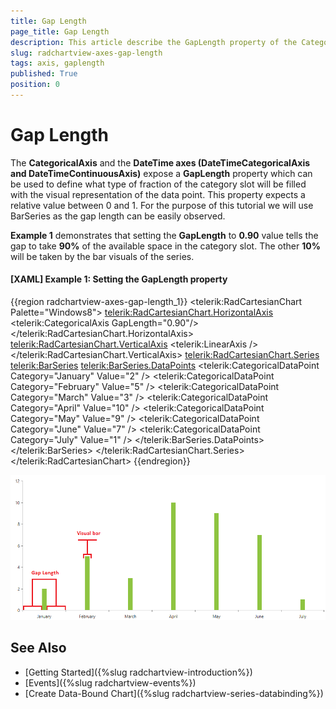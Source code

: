 ```yaml
---
title: Gap Length
page_title: Gap Length
description: This article describe the GapLength property of the CategoricalSeries.
slug: radchartview-axes-gap-length
tags: axis, gaplength
published: True
position: 0
---
```


# Gap Length

The __CategoricalAxis__ and the __DateTime axes (DateTimeCategoricalAxis and DateTimeContinuousAxis)__ expose a __GapLength__ property which can be used to define what type of fraction of the category slot will be filled with the visual representation of the data point. This property expects a relative value between 0 and 1. For the purpose of this tutorial we will use BarSeries as the gap length can be easily observed.

__Example 1__ demonstrates that setting the __GapLength__ to __0.90__ value tells the gap to take __90%__ of the available space in the category slot. The other __10%__ will be taken by the bar visuals of the series.

#### __[XAML] Example 1: Setting the GapLength property__
{{region radchartview-axes-gap-length_1}}
	<telerik:RadCartesianChart Palette="Windows8">
		<telerik:RadCartesianChart.HorizontalAxis>
			<telerik:CategoricalAxis GapLength="0.90"/>
		</telerik:RadCartesianChart.HorizontalAxis>
		<telerik:RadCartesianChart.VerticalAxis>
			<telerik:LinearAxis />
		</telerik:RadCartesianChart.VerticalAxis>
		<telerik:RadCartesianChart.Series>
			<telerik:BarSeries>
				<telerik:BarSeries.DataPoints>
					<telerik:CategoricalDataPoint Category="January" Value="2" />
					<telerik:CategoricalDataPoint Category="February" Value="5" />
					<telerik:CategoricalDataPoint Category="March" Value="3" />
					<telerik:CategoricalDataPoint Category="April" Value="10" />
					<telerik:CategoricalDataPoint Category="May" Value="9" />
					<telerik:CategoricalDataPoint Category="June" Value="7" />
					<telerik:CategoricalDataPoint Category="July" Value="1" />
				</telerik:BarSeries.DataPoints>
			</telerik:BarSeries>
		</telerik:RadCartesianChart.Series>
	</telerik:RadCartesianChart>
{{endregion}}

![](images/radchartview-axes-gap-length.png)
	
## See Also
* [Getting Started]({%slug radchartview-introduction%})
* [Events]({%slug radchartview-events%})
* [Create Data-Bound Chart]({%slug radchartview-series-databinding%})
